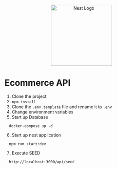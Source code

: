 <p align="center">
  <a href="http://nestjs.com/" target="blank"><img src="https://nestjs.com/img/logo-small.svg" width="200" alt="Nest Logo" /></a>
</p>

# Ecommerce API
1. Clone the project
2. ```npm install```
3. Clone the ```.env.template``` file and rename it to ```.env```
4. Change environment variables
5. Start up Database
```
  docker-compose up -d
```
6. Start up nest application 
```
  npm run start:dev
```
7. Execute SEED
```
  http://localhost:3000/api/seed
```
